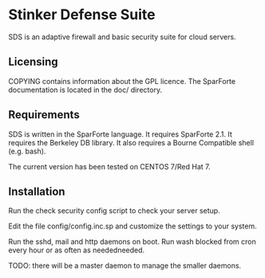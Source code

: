 # Stinker Defense Suite

SDS is an adaptive firewall and basic security suite for cloud
servers.

## Licensing

COPYING contains information about the GPL licence.
The SparForte documentation is located in the doc/ directory.

## Requirements

SDS is written in the SparForte language.
It requires SparForte 2.1.
It requires the Berkeley DB library.
It also requires a Bourne Compatible shell (e.g. bash).

The current version has been tested on CENTOS 7/Red Hat 7.

## Installation

Run the check security config script to check your server setup.

Edit the file config/config.inc.sp and customize the settings
to your system.

Run the sshd, mail and http daemons on boot.
Run wash blocked from cron every hour or as often as neededneeded.

TODO: there will be a master daemon to manage the smaller daemons.

